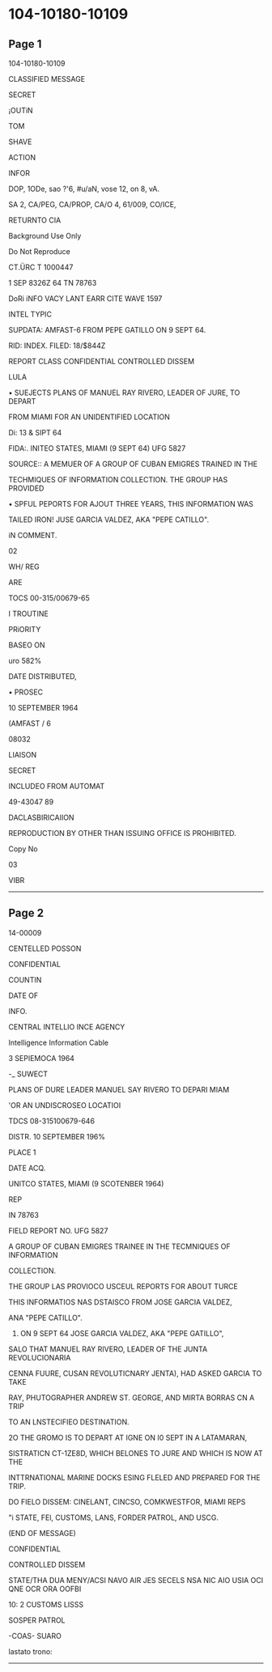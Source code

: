 # 104-10180-10109

## Page 1

104-10180-10109

CLASSIFIED MESSAGE

SECRET

¡OUTiN

TOM

SHAVE

ACTION

INFOR

DOP, 1ODe, sao ?'6, #u/aN, vose 12, on 8, vA.

SA 2, CA/PEG, CA/PROP, CA/O 4, 61/009, CO/ICE,

RETURNTO CIA

Background Use Only

Do Not Reproduce

CT.ÜRC T 1000447

1 SEP 8326Z 64 TN 78763

DoRi iNFO VACY LANT EARR CITE WAVE 1597

INTEL TYPIC

SUPDATA: AMFAST-6 FROM PEPE GATILLO ON 9 SEPT 64.

RID: INDEX. FILED: 18/$844Z

REPORT CLASS CONFIDENTIAL CONTROLLED DISSEM

LULA

• SUEJECTS PLANS OF MANUEL RAY RIVERO, LEADER OF JURE, TO DEPART

FROM MIAMI FOR AN UNIDENTIFIED LOCATION

Di: 13 & SIPT 64

FIDA:. INITEO STATES, MIAMI (9 SEPT 64) UFG 5827

SOURCE:: A MEMUER OF A GROUP OF CUBAN EMIGRES TRAINED IN THE

TECHMIQUES OF INFORMATION COLLECTION. THE GROUP HAS PROVIDED

• SPFUL PEPORTS FOR AJOUT THREE YEARS, THIS INFORMATION WAS

TAILED IRON! JUSE GARCIA VALDEZ, AKA "PEPE CATILLO".

iN COMMENT.

02

WH/ REG

ARE

TOCS 00-315/00679-65

I TROUTINE

PRiORITY

BASEO ON

uro 582%

DATE DISTRIBUTED,

• PROSEC

10 SEPTEMBER 1964

(AMFAST / 6

08032

LIAISON

SECRET

INCLUDEO FROM AUTOMAT

49-43047 89

DACLASBIRICAIION

REPRODUCTION BY OTHER THAN ISSUING OFFICE IS PROHIBITED.

Copy No

03

VIBR

---

## Page 2

14-00009

CENTELLED POSSON

CONFIDENTIAL

COUNTIN

DATE OF

INFO.

CENTRAL INTELLIO INCE AGENCY

Intelligence Information Cable

3 SEPIEMOCA 1964

-_ SUWECT

PLANS OF DURE LEADER MANUEL SAY RIVERO TO DEPARI MIAM

'OR AN UNDISCROSEO LOCATIOI

TDCS 08-315100679-646

DISTR. 10 SEPTEMBER 196%

PLACE 1

DATE ACQ.

UNITCO STATES, MIAMI (9 SCOTENBER 1964)

REP

IN 78763

FIELD REPORT NO. UFG 5827

A GROUP OF CUBAN EMIGRES TRAINEE IN THE TECMNIQUES OF INFORMATION

COLLECTION.

THE GROUP LAS PROVIOCO USCEUL REPORTS FOR ABOUT TURCE

THIS INFORMATIOS NAS DSTAISCO FROM JOSE GARCIA VALDEZ,

ANA "PEPE CATILLO".

1. ON 9 SEPT 64 JOSE GARCIA VALDEZ, AKA "PEPE GATILLO",

SALO THAT MANUEL RAY RIVERO, LEADER OF THE JUNTA REVOLUCIONARIA

CENNA FUURE, CUSAN REVOLUTICNARY JENTA), HAD ASKED GARCIA TO TAKE

RAY, PHUTOGRAPHER ANDREW ST. GEORGE, AND MIRTA BORRAS CN A TRIP

TO AN LNSTECIFIEO DESTINATION.

2O THE GROMO IS TO DEPART AT IGNE ON I0 SEPT IN A LATAMARAN,

SISTRATICN CT-1ZE8D, WHICH BELONES TO JURE AND WHICH IS NOW AT THE

INTTRNATIONAL MARINE DOCKS ESING FLELED AND PREPARED FOR THE TRIP.

DO FIELO DISSEM: CINELANT, CINCSO, COMKWESTFOR, MIAMI REPS

"i STATE, FEl, CUSTOMS, LANS, FORDER PATROL, AND USCG.

(END OF MESSAGE)

CONFIDENTIAL

CONTROLLED DISSEM

STATE/THA DUA MENY/ACSI NAVO AIR JES SECELS NSA NIC AIO USIA OCI QNE OCR ORA OOFBI

10: 2 CUSTOMS LISSS

SOSPER PATROL

-COAS- SUARO

lastato trono:

---

